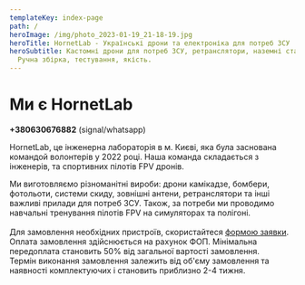 ```yaml
---
templateKey: index-page
path: /
heroImage: /img/photo_2023-01-19_21-18-19.jpg
heroTitle: HornetLab - Українські дрони та електроніка для потреб ЗСУ
heroSubtitle: Кастомні дрони для потреб ЗСУ, ретранслятори, наземні станції.
  Ручна збірка, тестування, якість.
---
```

# Ми є HornetLab

**+﻿380630676882** (signal/whatsapp)

HornetLab, це інженерна лабораторія в м. Києві, яка була заснована командой волонтерів у 2022 році. Н﻿аша команда складається з інженерів, та спортивних пілотів FPV дронів. 

Ми виготовляємо різноманітні вироби: дрони камікадзе, бомбери, фотольоти, системи скиду, зовнішні антени, ретранслятори та інші важливі прилади для потреб ЗСУ. 
Також, за потреби ми проводимо навчальні тренування пілотів FPV на симуляторах та полігоні. \
\
Д﻿ля замовлення необхідних пристроїв, скористайтеся <a href="https://docs.google.com/forms/d/e/1FAIpQLSeuJTOse6htPpw12jmIkdovVgLFWriGnW6wejJI6x_VybuSaQ/viewform?usp=sf_link" target="_blank" rel="noopener noreferrer">формою заявки</a>. О﻿плата замовлення здійснюється на рахунок ФОП. Мінімальна передоплата становить 50% від загальної вартості замовлення.\
Т﻿ермін виконання замовлення залежить від об'єму замовлення та наявності комплектуючих і становить приблизно 2-4 тижня.
